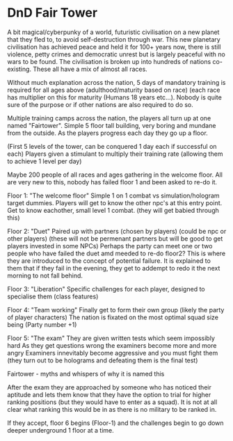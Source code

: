 # DnD Fair Tower

A bit magical/cyberpunky of a world, futuristic civilisation on a new planet that they fled to, to avoid self-destruction through war.
This new planetary civilisation has achieved peace and held it for 100+ years now, there is still violence, petty crimes and democratic unrest but is largely peaceful with no wars to be found. The civilisation is broken up into hundreds of nations co-existing. These all have a mix of almost all races.

Without much explanation across the nation, 5 days of mandatory training is required for all ages above (adulthood/maturity based on race) (each race has multiplier on this for maturity (Humans 18 years etc...). Nobody is quite sure of the purpose or if other nations are also required to do so.

Multiple training camps across the nation, the players all turn up at one named "Fairtower". Simple 5 floor tall building, very boring and mundane from the outside. As the players progress each day they go up a floor.

(First 5 levels of the tower, can be conquered 1 day each if successful on each)
Players given a stimulant to multiply their training rate (allowing them to achieve 1 level per day)

Maybe 200 people of all races and ages gathering in the welcome floor. All are very new to this, nobody has failed floor 1 and been asked to re-do it.

Floor 1: "The welcome floor"
Simple 1 on 1 combat vs simulation/hologram target dummies. Players will get to know the other npc's at this entry point. Get to know eachother, small level 1 combat. (they will get babied through this)

Floor 2: "Duet"
Paired up with partners (chosen by players) (could be npc or other players) (these will not be permenant partners but will be good to get players invested in some NPCs)
Perhaps the party can meet one or two people who have failed the duet amd meeded to re-do floor2? This is where they are introduced to the concept of potential failure. It is explained to them that if they fail in the evening, they get to addempt to redo it the next morning to not fall behind.

Floor 3: "Liberation"
Specific challenges for each player, designed to specialise them (class features)

Floor 4: "Team working"
Finally get to form their own group (likely the party of player characters)
The nation is fixated on the most optimal squad size being (Party number +1)

Floor 5: "The exam"
They are given written tests which seem impossibly hard
As they get questions wrong the examiners become more and more angry
Examiners innevitably become aggressive and you must fight them (they turn out to be holograms and defeating them is the final test)

Fairtower - myths and whispers of why it is named this

After the exam they are approached by someone who has noticed their aptitude and lets them know that they have the option to trial for higher ranking positions (but they would have to enter as a squad). It is not at all clear what ranking this would be in as there is no military to be ranked in.

If they accept, floor 6 begins (Floor-1) and the challenges begin to go down deeper underground 1 floor at a time.
